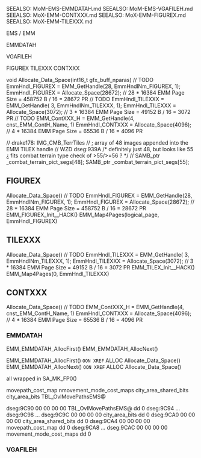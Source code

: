 
SEEALSO:  MoM-EMS-EMMDATAH.md
SEEALSO:  MoM-EMS-VGAFILEH.md
SEEALSO:  MoX-EMM-CONTXXX.md
SEEALSO:  MoX-EMM-FIGUREX.md
SEEALSO:  MoX-EMM-TILEXXX.md



EMS / EMM



EMMDATAH

VGAFILEH


FIGUREX
TILEXXX
CONTXXX

void Allocate_Data_Space(int16_t gfx_buff_nparas)
    // TODO  EmmHndl_FIGUREX = EMM_GetHandle(28, EmmHndlNm_FIGUREX, 1);
    EmmHndl_FIGUREX = Allocate_Space(28672);  // 28 * 16384 EMM Page Size = 458752 B / 16 = 28672 PR
    // TODO  EmmHndl_TILEXXX = EMM_GetHandle( 3, EmmHndlNm_TILEXXX, 1);
    EmmHndl_TILEXXX = Allocate_Space(3072);   //  3 * 16384 EMM Page Size =  49152 B / 16 =  3072 PR
    // TODO  EMM_ContXXX_H = EMM_GetHandle(4, cnst_EMM_ContH_Name, 1)
    EmmHndl_CONTXXX = Allocate_Space(4096);   //  4 * 16384 EMM Page Size = 65536 B / 16 = 4096 PR

// drake178: IMG_CMB_TerrTiles
// ; array of 48 images appended into the EMM TILEX handle
// WZD  dseg:939A
/*
definitely just 48, but looks like 55
¿ fits combat terrain type check of >55/>=56 ?
*/
// SAMB_ptr _combat_terrain_pict_segs[48];
SAMB_ptr _combat_terrain_pict_segs[55];


## FIGUREX

Allocate_Data_Space()
    // TODO  EmmHndl_FIGUREX = EMM_GetHandle(28, EmmHndlNm_FIGUREX, 1);
    EmmHndl_FIGUREX = Allocate_Space(28672);  // 28 * 16384 EMM Page Size = 458752 B / 16 = 28672 PR
EMM_FIGUREX_Init__HACK()
    EMM_Map4Pages(logical_page, EmmHndl_FIGUREX)



## TILEXXX

Allocate_Data_Space()
    // TODO  EmmHndl_TILEXXX = EMM_GetHandle( 3, EmmHndlNm_TILEXXX, 1);
    EmmHndl_TILEXXX = Allocate_Space(3072);   //  3 * 16384 EMM Page Size =  49152 B / 16 =  3072 PR
EMM_TILEX_Init__HACK()
    EMM_Map4Pages(0, EmmHndl_TILEXXX)

## CONTXXX

Allocate_Data_Space()
    // TODO  EMM_ContXXX_H = EMM_GetHandle(4, cnst_EMM_ContH_Name, 1)
    EmmHndl_CONTXXX = Allocate_Space(4096);   //  4 * 16384 EMM Page Size = 65536 B / 16 = 4096 PR





### EMMDATAH
EMM_EMMDATAH_AllocFirst()
EMM_EMMDATAH_AllocNext()

EMM_EMMDATAH_AllocFirst()
`OON XREF`  ALLOC  Allocate_Data_Space()
EMM_EMMDATAH_AllocNext()
`OON XREF`  ALLOC  Allocate_Data_Space()

all wrapped in SA_MK_FP0()

movepath_cost_map
nmovement_mode_cost_maps
city_area_shared_bits
city_area_bits
TBL_OvlMovePathsEMS@

dseg:9C90 00 00 00 00                                     TBL_OvlMovePathsEMS@ dd 0
dseg:9C94 ...
dseg:9C98 ...
dseg:9C9C 00 00 00 00                                     city_area_bits dd 0
dseg:9CA0 00 00 00 00                                     city_area_shared_bits dd 0
dseg:9CA4 00 00 00 00                                     movepath_cost_map dd 0
dseg:9CA8 ...
dseg:9CAC 00 00 00 00                                     movement_mode_cost_maps dd 0





### VGAFILEH
